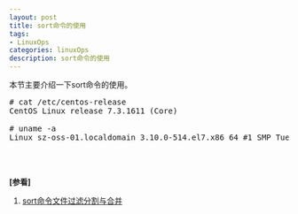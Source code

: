 ```yaml
---
layout: post
title: sort命令的使用
tags:
- LinuxOps
categories: linuxOps
description: sort命令的使用
---
```


本节主要介绍一下sort命令的使用。


<!-- more -->
<pre>
# cat /etc/centos-release
CentOS Linux release 7.3.1611 (Core) 

# uname -a
Linux sz-oss-01.localdomain 3.10.0-514.el7.x86_64 #1 SMP Tue Nov 22 16:42:41 UTC 2016 x86_64 x86_64 x86_64 GNU/Linux
</pre>











<br />
<br />

**[参看]**

1. [sort命令文件过滤分割与合并](http://man.linuxde.net/sort)



<br />
<br />
<br />


